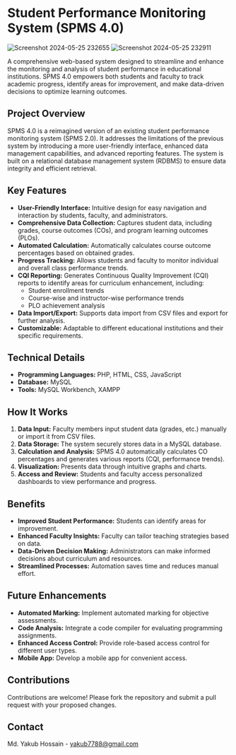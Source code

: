 # Student Performance Monitoring System (SPMS 4.0)

![Screenshot 2024-05-25 232655](https://github.com/1yakub/Student-Performance-Monitoring-System-SPMS/assets/28190921/db852e59-3617-4ec5-b193-2805d9cc99bf)
![Screenshot 2024-05-25 232911](https://github.com/1yakub/Student-Performance-Monitoring-System-SPMS/assets/28190921/6ee26196-b697-47c6-a2e0-33ca49eb53db)

A comprehensive web-based system designed to streamline and enhance the monitoring and analysis of student performance in educational institutions. SPMS 4.0 empowers both students and faculty to track academic progress, identify areas for improvement, and make data-driven decisions to optimize learning outcomes.

## Project Overview

SPMS 4.0 is a reimagined version of an existing student performance monitoring system (SPMS 2.0). It addresses the limitations of the previous system by introducing a more user-friendly interface, enhanced data management capabilities, and advanced reporting features. The system is built on a relational database management system (RDBMS) to ensure data integrity and efficient retrieval.

## Key Features

*   **User-Friendly Interface:** Intuitive design for easy navigation and interaction by students, faculty, and administrators.
*   **Comprehensive Data Collection:** Captures student data, including grades, course outcomes (COs), and program learning outcomes (PLOs).
*   **Automated Calculation:** Automatically calculates course outcome percentages based on obtained grades.
*   **Progress Tracking:** Allows students and faculty to monitor individual and overall class performance trends.
*   **CQI Reporting:** Generates Continuous Quality Improvement (CQI) reports to identify areas for curriculum enhancement, including:
    *   Student enrollment trends
    *   Course-wise and instructor-wise performance trends
    *   PLO achievement analysis
*   **Data Import/Export:** Supports data import from CSV files and export for further analysis.
*   **Customizable:** Adaptable to different educational institutions and their specific requirements.

## Technical Details

*   **Programming Languages:** PHP, HTML, CSS, JavaScript
*   **Database:** MySQL
*   **Tools:** MySQL Workbench, XAMPP


## How It Works

1.  **Data Input:** Faculty members input student data (grades, etc.) manually or import it from CSV files.
2.  **Data Storage:** The system securely stores data in a MySQL database.
3.  **Calculation and Analysis:** SPMS 4.0 automatically calculates CO percentages and generates various reports (CQI, performance trends).
4.  **Visualization:** Presents data through intuitive graphs and charts.
5.  **Access and Review:** Students and faculty access personalized dashboards to view performance and progress.

## Benefits

*   **Improved Student Performance:** Students can identify areas for improvement.
*   **Enhanced Faculty Insights:** Faculty can tailor teaching strategies based on data.
*   **Data-Driven Decision Making:** Administrators can make informed decisions about curriculum and resources.
*   **Streamlined Processes:** Automation saves time and reduces manual effort.


## Future Enhancements

*   **Automated Marking:** Implement automated marking for objective assessments.
*   **Code Analysis:** Integrate a code compiler for evaluating programming assignments.
*   **Enhanced Access Control:** Provide role-based access control for different user types.
*   **Mobile App:** Develop a mobile app for convenient access.


## Contributions

Contributions are welcome! Please fork the repository and submit a pull request with your proposed changes.

## Contact

Md. Yakub Hossain - yakub7788@gmail.com
